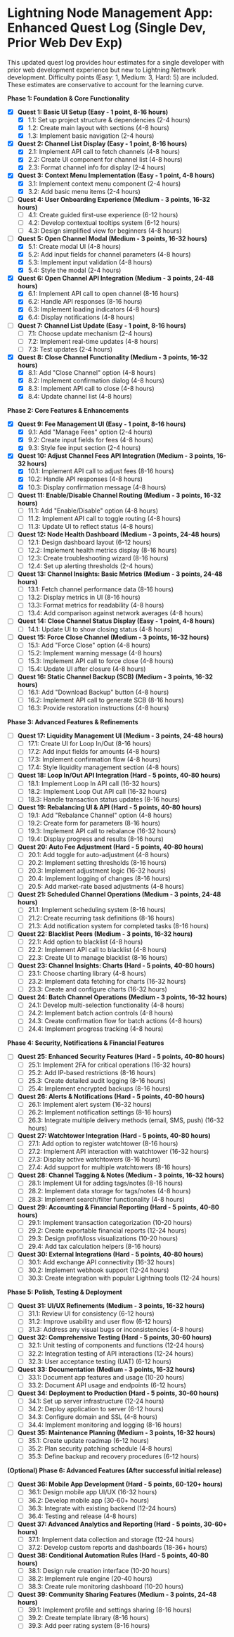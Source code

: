 # Lightning Node Management App: Enhanced Quest Log (Single Dev, Prior Web Dev Exp)

This updated quest log provides hour estimates for a single developer with prior web development experience but new to Lightning Network development. Difficulty points (Easy: 1, Medium: 3, Hard: 5) are included. These estimates are conservative to account for the learning curve.

**Phase 1: Foundation & Core Functionality**

- [x] **Quest 1: Basic UI Setup (Easy - 1 point, 8-16 hours)**
  - [x] 1.1: Set up project structure & dependencies (2-4 hours)
  - [x] 1.2: Create main layout with sections (4-8 hours)
  - [x] 1.3: Implement basic navigation (2-4 hours)
- [x] **Quest 2: Channel List Display (Easy - 1 point, 8-16 hours)**
  - [x] 2.1: Implement API call to fetch channels (4-8 hours)
  - [x] 2.2: Create UI component for channel list (4-8 hours)
  - [x] 2.3: Format channel info for display (2-4 hours)
- [x] **Quest 3: Context Menu Implementation (Easy - 1 point, 4-8 hours)**
  - [x] 3.1: Implement context menu component (2-4 hours)
  - [x] 3.2: Add basic menu items (2-4 hours)
- [ ] **Quest 4: User Onboarding Experience (Medium - 3 points, 16-32 hours)**
  - [ ] 4.1: Create guided first-use experience (6-12 hours)
  - [ ] 4.2: Develop contextual tooltips system (6-12 hours)
  - [ ] 4.3: Design simplified view for beginners (4-8 hours)
- [ ] **Quest 5: Open Channel Modal (Medium - 3 points, 16-32 hours)**
  - [x] 5.1: Create modal UI (4-8 hours)
  - [x] 5.2: Add input fields for channel parameters (4-8 hours)
  - [x] 5.3: Implement input validation (4-8 hours)
  - [x] 5.4: Style the modal (2-4 hours)
- [x] **Quest 6: Open Channel API Integration (Medium - 3 points, 24-48 hours)**
  - [x] 6.1: Implement API call to open channel (8-16 hours)
  - [x] 6.2: Handle API responses (8-16 hours)
  - [x] 6.3: Implement loading indicators (4-8 hours)
  - [x] 6.4: Display notifications (4-8 hours)
- [ ] **Quest 7: Channel List Update (Easy - 1 point, 8-16 hours)**
  - [ ] 7.1: Choose update mechanism (2-4 hours)
  - [ ] 7.2: Implement real-time updates (4-8 hours)
  - [ ] 7.3: Test updates (2-4 hours)
- [x] **Quest 8: Close Channel Functionality (Medium - 3 points, 16-32 hours)**
  - [x] 8.1: Add "Close Channel" option (4-8 hours)
  - [x] 8.2: Implement confirmation dialog (4-8 hours)
  - [x] 8.3: Implement API call to close (4-8 hours)
  - [x] 8.4: Update channel list (4-8 hours)

**Phase 2: Core Features & Enhancements**

- [x] **Quest 9: Fee Management UI (Easy - 1 point, 8-16 hours)**
  - [x] 9.1: Add "Manage Fees" option (2-4 hours)
  - [x] 9.2: Create input fields for fees (4-8 hours)
  - [x] 9.3: Style fee input section (2-4 hours)
- [x] **Quest 10: Adjust Channel Fees API Integration (Medium - 3 points, 16-32 hours)**
  - [x] 10.1: Implement API call to adjust fees (8-16 hours)
  - [x] 10.2: Handle API responses (4-8 hours)
  - [x] 10.3: Display confirmation message (4-8 hours)
- [ ] **Quest 11: Enable/Disable Channel Routing (Medium - 3 points, 16-32 hours)**
  - [ ] 11.1: Add "Enable/Disable" option (4-8 hours)
  - [ ] 11.2: Implement API call to toggle routing (4-8 hours)
  - [ ] 11.3: Update UI to reflect status (4-8 hours)
- [ ] **Quest 12: Node Health Dashboard (Medium - 3 points, 24-48 hours)**
  - [ ] 12.1: Design dashboard layout (6-12 hours)
  - [ ] 12.2: Implement health metrics display (8-16 hours)
  - [ ] 12.3: Create troubleshooting wizard (8-16 hours)
  - [ ] 12.4: Set up alerting thresholds (2-4 hours)
- [ ] **Quest 13: Channel Insights: Basic Metrics (Medium - 3 points, 24-48 hours)**
  - [ ] 13.1: Fetch channel performance data (8-16 hours)
  - [ ] 13.2: Display metrics in UI (8-16 hours)
  - [ ] 13.3: Format metrics for readability (4-8 hours)
  - [ ] 13.4: Add comparison against network averages (4-8 hours)
- [ ] **Quest 14: Close Channel Status Display (Easy - 1 point, 4-8 hours)**
  - [ ] 14.1: Update UI to show closing status (4-8 hours)
- [ ] **Quest 15: Force Close Channel (Medium - 3 points, 16-32 hours)**
  - [ ] 15.1: Add "Force Close" option (4-8 hours)
  - [ ] 15.2: Implement warning message (4-8 hours)
  - [ ] 15.3: Implement API call to force close (4-8 hours)
  - [ ] 15.4: Update UI after closure (4-8 hours)
- [ ] **Quest 16: Static Channel Backup (SCB) (Medium - 3 points, 16-32 hours)**
  - [ ] 16.1: Add "Download Backup" button (4-8 hours)
  - [ ] 16.2: Implement API call to generate SCB (8-16 hours)
  - [ ] 16.3: Provide restoration instructions (4-8 hours)

**Phase 3: Advanced Features & Refinements**

- [ ] **Quest 17: Liquidity Management UI (Medium - 3 points, 24-48 hours)**
  - [ ] 17.1: Create UI for Loop In/Out (8-16 hours)
  - [ ] 17.2: Add input fields for amounts (4-8 hours)
  - [ ] 17.3: Implement confirmation flow (4-8 hours)
  - [ ] 17.4: Style liquidity management section (4-8 hours)
- [ ] **Quest 18: Loop In/Out API Integration (Hard - 5 points, 40-80 hours)**
  - [ ] 18.1: Implement Loop In API call (16-32 hours)
  - [ ] 18.2: Implement Loop Out API call (16-32 hours)
  - [ ] 18.3: Handle transaction status updates (8-16 hours)
- [ ] **Quest 19: Rebalancing UI & API (Hard - 5 points, 40-80 hours)**
  - [ ] 19.1: Add "Rebalance Channel" option (4-8 hours)
  - [ ] 19.2: Create form for parameters (8-16 hours)
  - [ ] 19.3: Implement API call to rebalance (16-32 hours)
  - [ ] 19.4: Display progress and results (8-16 hours)
- [ ] **Quest 20: Auto Fee Adjustment (Hard - 5 points, 40-80 hours)**
  - [ ] 20.1: Add toggle for auto-adjustment (4-8 hours)
  - [ ] 20.2: Implement setting thresholds (8-16 hours)
  - [ ] 20.3: Implement adjustment logic (16-32 hours)
  - [ ] 20.4: Implement logging of changes (8-16 hours)
  - [ ] 20.5: Add market-rate based adjustments (4-8 hours)
- [ ] **Quest 21: Scheduled Channel Operations (Medium - 3 points, 24-48 hours)**
  - [ ] 21.1: Implement scheduling system (8-16 hours)
  - [ ] 21.2: Create recurring task definitions (8-16 hours)
  - [ ] 21.3: Add notification system for completed tasks (8-16 hours)
- [ ] **Quest 22: Blacklist Peers (Medium - 3 points, 16-32 hours)**
  - [ ] 22.1: Add option to blacklist (4-8 hours)
  - [ ] 22.2: Implement API call to blacklist (4-8 hours)
  - [ ] 22.3: Create UI to manage blacklist (8-16 hours)
- [ ] **Quest 23: Channel Insights: Charts (Hard - 5 points, 40-80 hours)**
  - [ ] 23.1: Choose charting library (4-8 hours)
  - [ ] 23.2: Implement data fetching for charts (16-32 hours)
  - [ ] 23.3: Create and configure charts (16-32 hours)
- [ ] **Quest 24: Batch Channel Operations (Medium - 3 points, 16-32 hours)**
  - [ ] 24.1: Develop multi-selection functionality (4-8 hours)
  - [ ] 24.2: Implement batch action controls (4-8 hours)
  - [ ] 24.3: Create confirmation flow for batch actions (4-8 hours)
  - [ ] 24.4: Implement progress tracking (4-8 hours)

**Phase 4: Security, Notifications & Financial Features**

- [ ] **Quest 25: Enhanced Security Features (Hard - 5 points, 40-80 hours)**
  - [ ] 25.1: Implement 2FA for critical operations (16-32 hours)
  - [ ] 25.2: Add IP-based restrictions (8-16 hours)
  - [ ] 25.3: Create detailed audit logging (8-16 hours)
  - [ ] 25.4: Implement encrypted backups (8-16 hours)
- [ ] **Quest 26: Alerts & Notifications (Hard - 5 points, 40-80 hours)**
  - [ ] 26.1: Implement alert system (16-32 hours)
  - [ ] 26.2: Implement notification settings (8-16 hours)
  - [ ] 26.3: Integrate multiple delivery methods (email, SMS, push) (16-32 hours)
- [ ] **Quest 27: Watchtower Integration (Hard - 5 points, 40-80 hours)**
  - [ ] 27.1: Add option to register watchtower (8-16 hours)
  - [ ] 27.2: Implement API interaction with watchtower (16-32 hours)
  - [ ] 27.3: Display active watchtowers (8-16 hours)
  - [ ] 27.4: Add support for multiple watchtowers (8-16 hours)
- [ ] **Quest 28: Channel Tagging & Notes (Medium - 3 points, 16-32 hours)**
  - [ ] 28.1: Implement UI for adding tags/notes (8-16 hours)
  - [ ] 28.2: Implement data storage for tags/notes (4-8 hours)
  - [ ] 28.3: Implement search/filter functionality (4-8 hours)
- [ ] **Quest 29: Accounting & Financial Reporting (Hard - 5 points, 40-80 hours)**
  - [ ] 29.1: Implement transaction categorization (10-20 hours)
  - [ ] 29.2: Create exportable financial reports (12-24 hours)
  - [ ] 29.3: Design profit/loss visualizations (10-20 hours)
  - [ ] 29.4: Add tax calculation helpers (8-16 hours)
- [ ] **Quest 30: External Integrations (Hard - 5 points, 40-80 hours)**
  - [ ] 30.1: Add exchange API connectivity (16-32 hours)
  - [ ] 30.2: Implement webhook support (12-24 hours)
  - [ ] 30.3: Create integration with popular Lightning tools (12-24 hours)

**Phase 5: Polish, Testing & Deployment**

- [ ] **Quest 31: UI/UX Refinements (Medium - 3 points, 16-32 hours)**
  - [ ] 31.1: Review UI for consistency (6-12 hours)
  - [ ] 31.2: Improve usability and user flow (6-12 hours)
  - [ ] 31.3: Address any visual bugs or inconsistencies (4-8 hours)
- [ ] **Quest 32: Comprehensive Testing (Hard - 5 points, 30-60 hours)**
  - [ ] 32.1: Unit testing of components and functions (12-24 hours)
  - [ ] 32.2: Integration testing of API interactions (12-24 hours)
  - [ ] 32.3: User acceptance testing (UAT) (6-12 hours)
- [ ] **Quest 33: Documentation (Medium - 3 points, 16-32 hours)**
  - [ ] 33.1: Document app features and usage (10-20 hours)
  - [ ] 33.2: Document API usage and endpoints (6-12 hours)
- [ ] **Quest 34: Deployment to Production (Hard - 5 points, 30-60 hours)**
  - [ ] 34.1: Set up server infrastructure (12-24 hours)
  - [ ] 34.2: Deploy application to server (6-12 hours)
  - [ ] 34.3: Configure domain and SSL (4-8 hours)
  - [ ] 34.4: Implement monitoring and logging (8-16 hours)
- [ ] **Quest 35: Maintenance Planning (Medium - 3 points, 16-32 hours)**
  - [ ] 35.1: Create update roadmap (6-12 hours)
  - [ ] 35.2: Plan security patching schedule (4-8 hours)
  - [ ] 35.3: Define backup and recovery procedures (6-12 hours)

**(Optional) Phase 6: Advanced Features (After successful initial release)**

- [ ] **Quest 36: Mobile App Development (Hard - 5 points, 60-120+ hours)**
  - [ ] 36.1: Design mobile app UI/UX (16-32 hours)
  - [ ] 36.2: Develop mobile app (30-60+ hours)
  - [ ] 36.3: Integrate with existing backend (12-24 hours)
  - [ ] 36.4: Testing and release (4-8 hours)
- [ ] **Quest 37: Advanced Analytics and Reporting (Hard - 5 points, 30-60+ hours)**
  - [ ] 37.1: Implement data collection and storage (12-24 hours)
  - [ ] 37.2: Develop custom reports and dashboards (18-36+ hours)
- [ ] **Quest 38: Conditional Automation Rules (Hard - 5 points, 40-80 hours)**
  - [ ] 38.1: Design rule creation interface (10-20 hours)
  - [ ] 38.2: Implement rule engine (20-40 hours)
  - [ ] 38.3: Create rule monitoring dashboard (10-20 hours)
- [ ] **Quest 39: Community Sharing Features (Medium - 3 points, 24-48 hours)**
  - [ ] 39.1: Implement profile and settings sharing (8-16 hours)
  - [ ] 39.2: Create template library (8-16 hours)
  - [ ] 39.3: Add peer rating system (8-16 hours)
